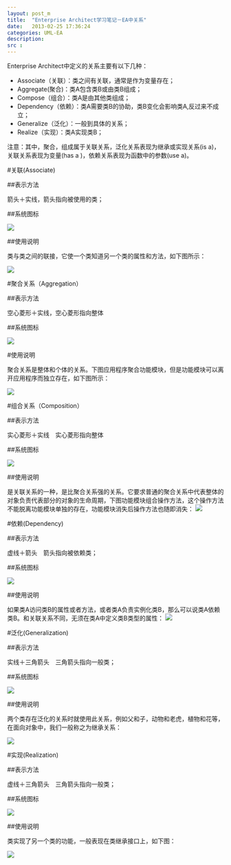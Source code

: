 ```yaml
---
layout: post_m
title:  "Enterprise Architect学习笔记－EA中关系"
date:   2013-02-25 17:36:24
categories: UML-EA
description:  
src :  
---
```



Enterprise Architect中定义的关系主要有以下几种：

+ Associate（关联）：类之间有关联，通常是作为变量存在；
+ Aggregate(聚合)：类A包含类B或由类B组成；
+ Compose（组合）：类A是由其他类组成；
+ Dependency（依赖）：类A需要类B的协助，类B变化会影响类A,反过来不成立；
+ Generalize（泛化）：一般到具体的关系；
+ Realize（实现）：类A实现类B；

注意：其中，聚合，组成属于关联关系，泛化关系表现为继承或实现关系(is a)，关联关系表现为变量(has a )，依赖关系表现为函数中的参数(use a)。

 

#关联(Associate)

##表示方法

箭头＋实线，箭头指向被使用的类；

##系统图标

![][1]

##使用说明

类与类之间的联接，它使一个类知道另一个类的属性和方法，如下图所示：

![][2]
 

 

#聚合关系（Aggregation）

##表示方法

空心菱形＋实线，空心菱形指向整体

##系统图标

![][3]

#使用说明

聚合关系是整体和个体的关系。下图应用程序聚合功能模块，但是功能模块可以离开应用程序而独立存在，如下图所示：

![][4]
 

 

#组合关系（Composition）

##表示方法

实心菱形＋实线　实心菱形指向整体

##系统图标

![][5]

##使用说明

是关联关系的一种，是比聚合关系强的关系。它要求普通的聚合关系中代表整体的对象负责代表部分的对象的生命周期，下图功能模块组合操作方法，这个操作方法不能脱离功能模块单独的存在，功能模块消失后操作方法也随即消失：
![][6]
 

#依赖(Dependency)

##表示方法

虚线＋箭头　箭头指向被依赖类；

##系统图标

![][7]

##使用说明

如果类A访问类B的属性或者方法，或者类A负责实例化类B，那么可以说类A依赖类B。和关联关系不同，无须在类A中定义类B类型的属性：
![][8]
 

 
#泛化(Generalization)

##表示方法

实线＋三角箭头　三角箭头指向一般类；

##系统图标

![][9]

##使用说明

两个类存在泛化的关系时就使用此关系，例如父和子，动物和老虎，植物和花等，在面向对象中，我们一般称之为继承关系：

![][10] 

 

#实现(Realization)

##表示方法

虚线＋三角箭头　三角箭头指向一般类；

##系统图标

![][11]

##使用说明

类实现了另一个类的功能，一般表现在类继承接口上，如下图：

![][12]




[1]:{{site.graphs}}/1/1.png
[2]:{{site.graphs}}/1/2.png
[3]:{{site.graphs}}/1/3.png
[4]:{{site.graphs}}/1/4.png
[5]:{{site.graphs}}/1/5.png
[6]:{{site.graphs}}/1/6.png
[7]:{{site.graphs}}/1/7.png
[8]:{{site.graphs}}/1/8.png
[9]:{{site.graphs}}/1/9.png
[10]:{{site.graphs}}/1/10.png
[11]:{{site.graphs}}/1/11.png
[12]:{{site.graphs}}/1/12.png